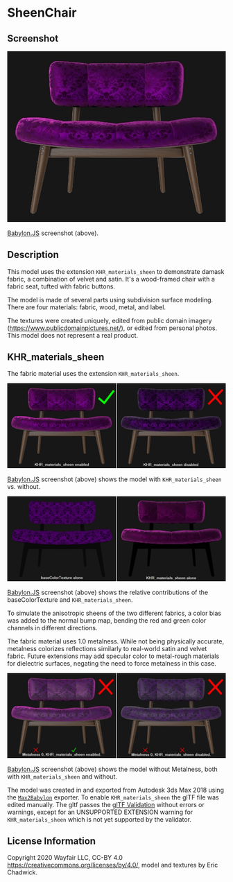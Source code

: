 # SheenChair

## Screenshot

![screenshot](screenshot/SheenChair.jpg)

[Babylon.JS](https://sandbox.babylonjs.com/) screenshot (above).

## Description

This model uses the extension `KHR_materials_sheen` to demonstrate damask fabric, a combination of velvet and satin. It's a wood-framed chair with a fabric seat, tufted with fabric buttons. 

The model is made of several parts using subdivision surface modeling. There are four materials: fabric, wood, metal, and label. 

The textures were created uniquely, edited from public domain imagery (https://www.publicdomainpictures.net/), or edited from personal photos. This model does not represent a real product. 

## KHR_materials_sheen

The fabric material uses the extension `KHR_materials_sheen`. 

![screenshot](screenshot/SheenChair_sheen-enabled-disabled.jpg)

[Babylon.JS](https://sandbox.babylonjs.com/) screenshot (above) shows the model with `KHR_materials_sheen` vs. without.

![screenshot](screenshot/SheenChair_basecolor-sheen.jpg)

[Babylon.JS](https://sandbox.babylonjs.com/) screenshot (above) shows the relative contributions of the baseColorTexture and `KHR_materials_sheen`.

To simulate the anisotropic sheens of the two different fabrics, a color bias was added to the normal bump map, bending the red and green color channels in different directions. 

The fabric material uses 1.0 metalness. While not being physically accurate, metalness colorizes reflections similarly to real-world satin and velvet fabric. Future extensions may add specular color to metal-rough materials for dielectric surfaces, negating the need to force metalness in this case.

![screenshot](screenshot/SheenChair_metal-disabled.jpg)

[Babylon.JS](https://sandbox.babylonjs.com/) screenshot (above) shows the model without Metalness, both with `KHR_materials_sheen` and without.

The model was created in and exported from Autodesk 3ds Max 2018 using the [`Max2Babylon`](https://github.com/BabylonJS/Exporters/tree/master/3ds%20Max) exporter. To enable `KHR_materials_sheen` the glTF file was edited manually. The gltf passes the [glTF Validation](http://github.khronos.org/glTF-Validator/) without errors or warnings, except for an UNSUPPORTED EXTENSION warning for `KHR_materials_sheen` which is not yet supported by the validator. 

## License Information

Copyright 2020 Wayfair LLC, CC-BY 4.0 https://creativecommons.org/licenses/by/4.0/, model and textures by Eric Chadwick.